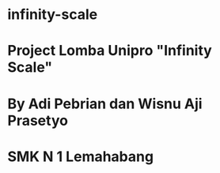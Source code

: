 # infinity-scale
# Project Lomba Unipro "Infinity Scale"
# By Adi Pebrian dan Wisnu Aji Prasetyo
# SMK N 1 Lemahabang